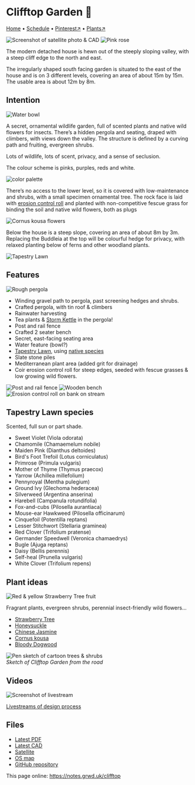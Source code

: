 # Clifftop Garden 🏡

[Home](https://notes.grwd.uk/clifftop) • [Schedule](https://notes.grwd.uk/clifftop-schedule) • [Pinterest↗](https://www.pinterest.co.uk/NatureWorksGarden/clifftop/) • [Plants↗](https://bit.ly/clifftop-plants) 

![Screenshot of satellite photo & CAD](https://res.cloudinary.com/growdigital/image/upload/w_320/v1637764609/clifftop/clifftop-0.6-screenshot.jpg)
![Pink rose](https://res.cloudinary.com/growdigital/image/upload/w_320/v1631308259/rhug/rose-james-galway.jpg)  

The modern detached house is hewn out of the steeply sloping valley, with a steep cliff edge to the north and east.

The irregularly shaped south facing garden is situated to the east of the house and is on 3 different levels, covering an area of about 15m by 15m. The usable area is about 12m by 8m.

## Intention

![Water bowl](https://res.cloudinary.com/growdigital/image/upload/w_640/v1632136826/water-bowl-276125-crop.jpg)

A secret, ornamental wildlife garden, full of scented plants and native wild flowers for insects. There’s a hidden pergola and seating, draped with climbers, with views down the valley. The structure is defined by a curving path and fruiting, evergreen shrubs. 

Lots of wildlife, lots of scent, privacy, and a sense of seclusion.

The colour scheme is pinks, purples, reds and white. 

![color palette](https://res.cloudinary.com/growdigital/image/upload/v1638358952/clifftop/palette.png)

There’s no access to the lower level, so it is covered with low-maintenance and shrubs, with a small specimen ornamental tree. The rock face is laid with [erosion control roll](https://www.green-tech.co.uk/ground-reinforcement/erosion-control/covamat-plus-erosion-control-rolls) and planted with non-competitive fescue grass for binding the soil and native wild flowers, both as plugs

![Cornus kousa flowers](https://res.cloudinary.com/growdigital/image/upload/w_320/v1638360597/clifftop/cornus-kousa-munich.jpg)

Below the house is a steep slope, covering an area of about 8m by 3m. Replacing the Buddleia at the top will be colourful hedge for privacy, with relaxed planting below of ferns and other woodland plants.

![Tapestry Lawn](https://res.cloudinary.com/growdigital/image/upload/w_640/v1638361818/clifftop/tapestry-lawn-avondale.jpg)

## Features 

![Rough pergola](https://res.cloudinary.com/growdigital/image/upload/w_320/v1638359849/clifftop/rough-pergola.jpg)

* Winding gravel path to pergola, past screening hedges and shrubs.
* Crafted pergola, with tin roof & climbers
* Rainwater harvesting
* Tea plants & [Storm Kettle](https://en.wikipedia.org/wiki/Kelly_Kettle) in the pergola!
* Post and rail fence
* Crafted 2 seater bench
* Secret, east-facing seating area
* Water feature (bowl?)
* [Tapestry Lawn](https://en.wikipedia.org/wiki/Tapestry_lawn), using [native species](https://bit.ly/tapestry-lawn-natives
)
* Slate stone piles
* Mediterranean plant area (added grit for drainage)
* Coir erosion control roll for steep edges, seeded with fescue grasses & low growing wild flowers.

![Post and rail fence](https://res.cloudinary.com/growdigital/image/upload/w_320/v1638359959/clifftop/post-rail-fence-rhug.jpg)
![Wooden bench](https://res.cloudinary.com/growdigital/image/upload/w_320/v1638359898/clifftop/211116-bench.jpg)
![Erosion control roll on bank on stream](https://res.cloudinary.com/growdigital/image/upload/w_320/v1639481528/clifftop/erosion-control-roll.jpg)

## Tapestry Lawn species

Scented, full sun or part shade.

* Sweet Violet (Viola odorata)
* Chamomile (Chamaemelum nobile)
* Maiden Pink (Dianthus deltoides)
* Bird's Foot Trefoil (Lotus corniculatus)
* Primrose (Primula vulgaris)
* Mother of Thyme (Thymus praecox)
* Yarrow (Achillea millefolium)
* Pennyroyal (Mentha pulegium)
* Ground Ivy (Glechoma hederacea)
* Silverweed (Argentina anserina)
* Harebell (Campanula rotundifolia)
* Fox-and-cubs (Pilosella aurantiaca)
* Mouse-ear Hawkweed (Pilosella officinarum)
* Cinquefoil (Potentilla reptans)
* Lesser Stitchwort (Stellaria graminea)
* Red Clover (Trifolium pratense)
* Germander Speedwell (Veronica chamaedrys)
* Bugle (Ajuga reptans)
* Daisy (Bellis perennis)
* Self-heal (Prunella vulgaris)
* White Clover (Trifolium repens)

## Plant ideas

![Red & yellow Strawberry Tree fruit](https://res.cloudinary.com/growdigital/image/upload/w_480/v1638361507/clifftop/arbutus-unedo-fruit.jpg)

Fragrant plants, evergreen shrubs, perennial insect-friendly wild flowers…

* [Strawberry Tree](https://pfaf.org/User/plant.aspx?latinname=Arbutus+unedo)
* [Honeysuckle](https://www.rhs.org.uk/plants/10508/lonicera-periclymenum/details)
* [Chinese Jasmine](https://www.rhs.org.uk/plants/18287/trachelospermum-jasminoides/details)
* [Cornus kousa](https://pfaf.org/user/plant.aspx?latinname=Cornus+kousa)
* [Bloody Dogwood](https://pfaf.org/user/plant.aspx?latinname=Cornus+sanguinea)

![Pen sketch of cartoon trees & shrubs](https://res.cloudinary.com/growdigital/image/upload/w_480,bo_1px_solid_gray/v1638886105/clifftop/clifftop-sketch-from-road.png)<br>
_Sketch of Clifftop Garden from the road_

## Videos

![Screenshot of livestream](https://res.cloudinary.com/growdigital/image/upload/w_320/v1638362351/clifftop/clifftop-livestream.jpg)

[Livestreams of design process](https://www.youtube.com/watch?v=6xeVLnP3QEM&list=PL3tnDlJcXMk9XoLYRiNR0lM8X9K1kIPus)

## Files

* [Latest PDF](https://github.com/growdigital/clifftop/blob/main/clifftop.pdf)
* [Latest CAD](https://github.com/growdigital/clifftop/blob/main/clifftop.dxf)
* [Satellite](https://github.com/growdigital/clifftop/blob/main/satellite.jpg)
* [OS map](https://github.com/growdigital/clifftop/blob/main/os.png)
* [GitHub repository](https://github.com/growdigital/clifftop)

This page online: <https://notes.grwd.uk/clifftop>
